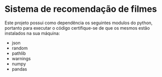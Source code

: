 # Sistema de recomendação de filmes

Este projeto possui como dependência os seguintes modulos do python, portanto para executar o código certifique-se de que os mesmos estão instalados na sua máquina:

* json
* random
* pathlib
* warnings
* numpy
* pandas
